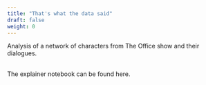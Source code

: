 ```yaml
---
title: "That's what the data said"
draft: false
weight: 0
---
```


Analysis of a network of characters from The Office show and their dialogues.


<br>
<h7>The explainer notebook can be found here.</h7>
<br>